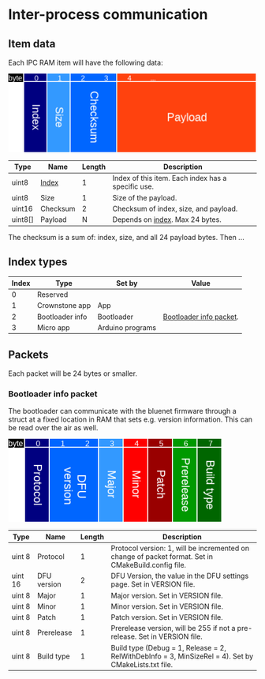 # Inter-process communication


## Item data

Each IPC RAM item will have the following data:

![IPC item](../diagrams/ipc_item_packet.png)

Type | Name | Length | Description
---- | ---- | ------ | -----------
uint8 | [Index](#index-types) | 1 | Index of this item. Each index has a specific use.
uint8 | Size | 1 | Size of the payload.
uint16 | Checksum | 2 | Checksum of index, size, and payload.
uint8[] | Payload | N | Depends on [index](#index-types). Max 24 bytes.

The checksum is a sum of: index, size, and all 24 payload bytes.
Then ...


## Index types

Index | Type | Set by | Value
----- | ---- | ------ | -----
0     | Reserved |
1     | Crownstone app | App |
2     | Bootloader info | Bootloader | [Bootloader info packet](#bootloader-info-packet).
3     | Micro app | Arduino programs |


## Packets

Each packet will be 24 bytes or smaller.


### Bootloader info packet

The bootloader can communicate with the bluenet firmware through a struct at a fixed location in RAM that sets e.g. 
version information. This can be read over the air as well.

![Bootloader info packet](../diagrams/bootloader_info.png)

Type | Name | Length | Description
---- | ---- | ------ | -----------
uint 8 | Protocol | 1 | Protocol version: 1, will be incremented on change of packet format. Set in CMakeBuild.config file.
uint 16 | DFU version | 2 | DFU Version, the value in the DFU settings page. Set in VERSION file.
uint 8 | Major | 1 | Major version. Set in VERSION file.
uint 8 | Minor | 1 | Minor version. Set in VERSION file.
uint 8 | Patch | 1 | Patch version. Set in VERSION file.
uint 8 | Prerelease | 1 | Prerelease version, will be 255 if not a pre-release. Set in VERSION file.
uint 8 | Build type | 1 | Build type (Debug = 1, Release = 2, RelWithDebInfo = 3, MinSizeRel = 4). Set by CMakeLists.txt file.


